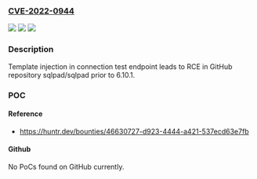 ### [CVE-2022-0944](https://cve.mitre.org/cgi-bin/cvename.cgi?name=CVE-2022-0944)
![](https://img.shields.io/static/v1?label=Product&message=sqlpad%2Fsqlpad&color=blue)
![](https://img.shields.io/static/v1?label=Version&message=n%2Fa&color=blue)
![](https://img.shields.io/static/v1?label=Vulnerability&message=CWE-1336%20Improper%20Neutralization%20of%20Special%20Elements%20Used%20in%20a%20Template%20Engine&color=brighgreen)

### Description

Template injection in connection test endpoint leads to RCE in GitHub repository sqlpad/sqlpad prior to 6.10.1.

### POC

#### Reference
- https://huntr.dev/bounties/46630727-d923-4444-a421-537ecd63e7fb

#### Github
No PoCs found on GitHub currently.

